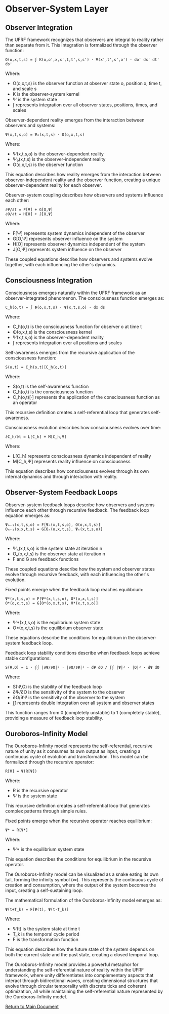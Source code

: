 # Observer-System Layer

## Observer Integration

The UFRF framework recognizes that observers are integral to reality rather than separate from it. This integration is formalized through the observer function:

```
O(o,x,t,s) = ∫ K(o,o',x,x',t,t',s,s') · Ψ(x',t',s',o') · do' dx' dt' ds'
```

Where:
- O(o,x,t,s) is the observer function at observer state o, position x, time t, and scale s
- K is the observer-system kernel
- Ψ is the system state
- ∫ represents integration over all observer states, positions, times, and scales

Observer-dependent reality emerges from the interaction between observers and systems:

```
Ψ(x,t,s,o) = Ψ₀(x,t,s) · O(o,x,t,s)
```

Where:
- Ψ(x,t,s,o) is the observer-dependent reality
- Ψ₀(x,t,s) is the observer-independent reality
- O(o,x,t,s) is the observer function

This equation describes how reality emerges from the interaction between observer-independent reality and the observer function, creating a unique observer-dependent reality for each observer.

Observer-system coupling describes how observers and systems influence each other:

```
∂Ψ/∂t = F[Ψ] + G[O,Ψ]
∂O/∂t = H[O] + J[O,Ψ]
```

Where:
- F[Ψ] represents system dynamics independent of the observer
- G[O,Ψ] represents observer influence on the system
- H[O] represents observer dynamics independent of the system
- J[O,Ψ] represents system influence on the observer

These coupled equations describe how observers and systems evolve together, with each influencing the other's dynamics.

## Consciousness Integration

Consciousness emerges naturally within the UFRF framework as an observer-integrated phenomenon. The consciousness function emerges as:

```
C_h(o,t) = ∫ Φ(o,x,t,s) · Ψ(x,t,s,o) · dx ds
```

Where:
- C_h(o,t) is the consciousness function for observer o at time t
- Φ(o,x,t,s) is the consciousness kernel
- Ψ(x,t,s,o) is the observer-dependent reality
- ∫ represents integration over all positions and scales

Self-awareness emerges from the recursive application of the consciousness function:

```
S(o,t) = C_h(o,t)[C_h(o,t)]
```

Where:
- S(o,t) is the self-awareness function
- C_h(o,t) is the consciousness function
- C_h(o,t)[·] represents the application of the consciousness function as an operator

This recursive definition creates a self-referential loop that generates self-awareness.

Consciousness evolution describes how consciousness evolves over time:

```
∂C_h/∂t = L[C_h] + M[C_h,Ψ]
```

Where:
- L[C_h] represents consciousness dynamics independent of reality
- M[C_h,Ψ] represents reality influence on consciousness

This equation describes how consciousness evolves through its own internal dynamics and through interaction with reality.

## Observer-System Feedback Loops

Observer-system feedback loops describe how observers and systems influence each other through recursive feedback. The feedback loop equation emerges as:

```
Ψₙ₊₁(x,t,s,o) = F[Ψₙ(x,t,s,o), O(o,x,t,s)]
Oₙ₊₁(o,x,t,s) = G[Oₙ(o,x,t,s), Ψₙ(x,t,s,o)]
```

Where:
- Ψₙ(x,t,s,o) is the system state at iteration n
- Oₙ(o,x,t,s) is the observer state at iteration n
- F and G are feedback functions

These coupled equations describe how the system and observer states evolve through recursive feedback, with each influencing the other's evolution.

Fixed points emerge when the feedback loop reaches equilibrium:

```
Ψ*(x,t,s,o) = F[Ψ*(x,t,s,o), O*(o,x,t,s)]
O*(o,x,t,s) = G[O*(o,x,t,s), Ψ*(x,t,s,o)]
```

Where:
- Ψ*(x,t,s,o) is the equilibrium system state
- O*(o,x,t,s) is the equilibrium observer state

These equations describe the conditions for equilibrium in the observer-system feedback loop.

Feedback loop stability conditions describe when feedback loops achieve stable configurations:

```
S(Ψ,O) = 1 - ∫∫ |∂Ψ/∂O|² · |∂O/∂Ψ|² · dΨ dO / ∫∫ |Ψ|² · |O|² · dΨ dO
```

Where:
- S(Ψ,O) is the stability of the feedback loop
- ∂Ψ/∂O is the sensitivity of the system to the observer
- ∂O/∂Ψ is the sensitivity of the observer to the system
- ∫∫ represents double integration over all system and observer states

This function ranges from 0 (completely unstable) to 1 (completely stable), providing a measure of feedback loop stability.

## Ouroboros-Infinity Model

The Ouroboros-Infinity model represents the self-referential, recursive nature of unity as it consumes its own output as input, creating a continuous cycle of evolution and transformation. This model can be formalized through the recursive operator:

```
R[Ψ] = Ψ(R[Ψ])
```

Where:
- R is the recursive operator
- Ψ is the system state

This recursive definition creates a self-referential loop that generates complex patterns through simple rules.

Fixed points emerge when the recursive operator reaches equilibrium:

```
Ψ* = R[Ψ*]
```

Where:
- Ψ* is the equilibrium system state

This equation describes the conditions for equilibrium in the recursive operator.

The Ouroboros-Infinity model can be visualized as a snake eating its own tail, forming the infinity symbol (∞). This represents the continuous cycle of creation and consumption, where the output of the system becomes the input, creating a self-sustaining loop.

The mathematical formulation of the Ouroboros-Infinity model emerges as:

```
Ψ(t+T_k) = F[Ψ(t), Ψ(t-T_k)]
```

Where:
- Ψ(t) is the system state at time t
- T_k is the temporal cycle period
- F is the transformation function

This equation describes how the future state of the system depends on both the current state and the past state, creating a closed temporal loop.

The Ouroboros-Infinity model provides a powerful metaphor for understanding the self-referential nature of reality within the UFRF framework, where unity differentiates into complementary aspects that interact through bidirectional waves, creating dimensional structures that evolve through circular temporality with discrete ticks and coherent optimization, all while maintaining the self-referential nature represented by the Ouroboros-Infinity model.

[Return to Main Document](main.md)
